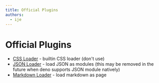 ```yaml
---
title: Official Plugins
authors:
  - ije
---
```


# Official Plugins

- [CSS Loader](https://deno.land/x/aleph/plugins/css.ts) - builtin CSS loader (don't use)
- [JSON Loader](https://deno.land/x/aleph/plugins/json.ts) - load JSON as modules (this may be removed in the future when deno supports JSON module natively)
- [Markdown Loader](https://deno.land/x/aleph/plugins/markdown.ts) - load markdown as page
